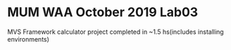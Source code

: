 # MUM WAA October 2019 Lab03
MVS Framework calculator project
completed in ~1.5 hs(includes installing environments) 
